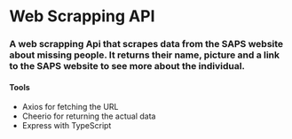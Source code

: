# Web Scrapping API

### A web scrapping Api that scrapes data from the SAPS website about missing people. It returns their name, picture and a link to the SAPS website to see more about the individual.

#### Tools
  - Axios for fetching the URL
  - Cheerio for returning the actual data
  - Express with TypeScript

